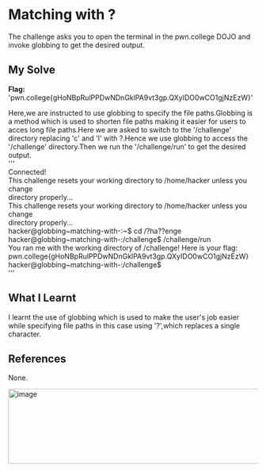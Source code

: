 # Matching with ?
The challenge asks you to open the terminal in the pwn.college DOJO and invoke globbing to get the desired output.    

## My Solve
**Flag:** 'pwn.college{gHoNBpRulPPDwNDnGklPA9vt3gp.QXyIDO0wCO1gjNzEzW}'     

Here,we are instructed to use globbing to specify the file paths.Globbing is a method which is used to shorten file paths making it easier for users to acces long file paths.Here we are asked to switch to the '/challenge' directory replacing 'c' and 'l' with ?.Hence we use globbing to access the '/challenge' directory.Then we run the '/challenge/run' to get the desired output.        
'''         
Connected!                                                                             
This challenge resets your working directory to /home/hacker unless you change       
directory properly...         
This challenge resets your working directory to /home/hacker unless you change        
directory properly...     
hacker@globbing~matching-with-:~$ cd /?ha??enge      
hacker@globbing~matching-with-:/challenge$ /challenge/run      
You ran me with the working directory of /challenge! Here is your flag:        
pwn.college{gHoNBpRulPPDwNDnGklPA9vt3gp.QXyIDO0wCO1gjNzEzW}         
hacker@globbing~matching-with-:/challenge$         
'''     

## What I Learnt 
I learnt the use of globbing which is used to make the user's job easier while specifying file paths in this case using '?',which replaces a single character.      

## References
None.    


<img width="566" height="151" alt="image" src="https://github.com/user-attachments/assets/cd7a6a5b-b918-4037-81aa-a18d65225bac" />




